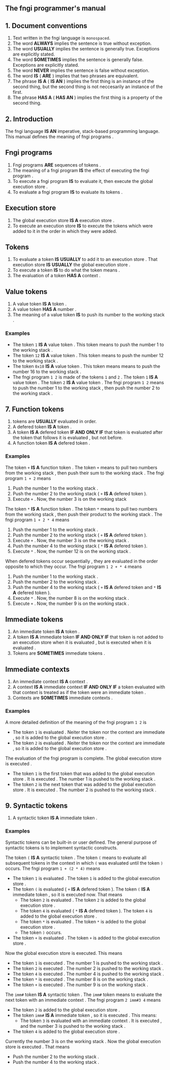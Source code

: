 <div>
<!-- Generated by cxt.py from manual.cxt -->
<h2>The fngi programmer&#x27;s manual</h2><h2>1. Document conventions</h2><ol><li value="1">Text written in the <span>		fngi language			</span> is <code>monospaced</code>.</li><li value="2">The word <span>			<b>ALWAYS</b>			</span> implies the sentence is true without exception.</li><li value="3">The word <span>			<b>USUALLY</b>			</span> implies the sentence is generally true. Exceptions are explicitly stated.</li><li value="4">The word <span>		<b>SOMETIMES</b>			</span> implies the sentence is generally false. Exceptions are explicitly stated.</li><li value="5">The word <span>			<b>NEVER</b>			</span> implies the sentence is false without exception.</li><li value="6">The word <span>			<b>IS</b>			</span> (<span>			<b>ARE</b>			</span>) implies that two phrases are equivalent.</li><li value="7">The phrase <span>			<b>IS A</b>			</span> (<span>			<b>IS AN</b>			</span>) implies the first thing is an instance of the second thing, but the second thing is not neccesarily an instance of the first.</li><li value="8">The phrase <span>			<b>HAS A</b>			</span> (<span>			<b>HAS AN</b>			</span>) implies the first thing is a property of the second thing.</li></ol> </p><p><h2>2. Introduction</h2>The <span>		fngi language			</span> <span>			<b>IS AN</b>			</span> imperative, stack-based programming language. This manual defines the <span>			meaning				</span> of <span>		fngi programs			</span>.</p><p><h2><span>		Fngi programs			</span></h2><ol><li value="1"><span>		Fngi programs			</span> <span>			<b>ARE</b>			</span> <span>		sequences			</span> of <span>			tokens				</span>.</li><li value="2">The <span>			meaning				</span> of a <span>		fngi program			</span> <span>			<b>IS</b>			</span> the effect of <span>		executing			</span> the <span>		fngi program			</span>.</li><li value="3">To <span>			execute				</span> a <span>		fngi program			</span> <span>			<b>IS</b>			</span> to <span>		evaluate			</span> it, then <span>			execute				</span> the <span>	global execution store		</span>.</li><li value="4">To <span>		evaluate			</span> a <span>		fngi program			</span> <span>			<b>IS</b>			</span> to <span>		evaluate			</span> its <span>			tokens				</span>.</li></ol><h2><span>		Execution store			</span></h2><ol><li value="1">The <span>	global execution store		</span> <span>			<b>IS A</b>			</span> <span>		execution store			</span>.</li><li value="2">To <span>			execute				</span> an <span>		execution store			</span> <span>			<b>IS</b>			</span> to <span>			execute				</span> the <span>			tokens				</span> which were added to it in the order in which they were added.</li></ol><h2><span>		Tokens				</span></h2><ol><li value="1">To <span>		evaluate			</span> a <span>			token				</span> <span>			<b>IS</b>			</span> <span>			<b>USUALLY</b>			</span> to add it to an <span>		execution store			</span>. That <span>		execution store			</span> <span>			<b>IS</b>			</span> <span>			<b>USUALLY</b>			</span> the <span>	global execution store		</span>.</li><li value="2">To <span>			execute				</span> a <span>			token				</span> <span>			<b>IS</b>			</span> to do what the <span>			token				</span> <span>			means				</span>.</li><li value="3">The <span>		evaluation			</span> of a <span>			token				</span> <span>			<b>HAS A</b>			</span> <span>			context				</span>.</p><p>  </li></ol><h2><span>		Value tokens			</span></h2><ol><li value="1">A <span>		value token			</span> <span>			<b>IS A</b>			</span> <span>			token				</span>.</li><li value="2">A <span>		value token			</span> <span>			<b>HAS A</b>			</span> <span>			number				</span>.</li><li value="3">The <span>			meaning				</span> of a <span>		value token			</span> <span>			<b>IS</b>			</span> to <span>			push				</span> its <span>			number				</span> to the <span>		working stack			</span>. </li></ol><h3>Examples</h3><ul><li>The <span>			token				</span> <span>		<code>1</code>				</span> <span>			<b>IS A</b>			</span> <span>		value token			</span>. This <span>			token				</span> <span>			means				</span> to <span>			push				</span> the <span>			number				</span> 1 to the <span>		working stack			</span>.</li><li>The <span>			token				</span> <span>		<code>12</code>			</span> <span>			<b>IS A</b>			</span> <span>		value token			</span>. This <span>			token				</span> <span>			means				</span> to <span>			push				</span> the <span>			number				</span> 12 to the <span>		working stack			</span>.</li><li>The <span>			token				</span> <span>		<code>0x10</code>			</span> <span>			<b>IS A</b>			</span> <span>		value token			</span>. This <span>			token				</span> <span>			means				</span> <span>			means				</span> to <span>			push				</span> the <span>			number				</span> 16 to the <span>		working stack			</span>.</li><li>The <span>		fngi program			</span> <span>		<code>1 2</code>			</span> is made of the <span>			tokens				</span> <span>		<code>1</code>				</span> and <span>		<code>2</code>				</span>. The <span>			token				</span> <span>		<code>1</code>				</span> <span>			<b>IS A</b>			</span> <span>		value token			</span>. The <span>			token				</span> <span>		<code>2</code>				</span> <span>			<b>IS A</b>			</span> <span>		value token			</span>. The <span>		fngi program			</span> <span>		<code>1 2</code>			</span> <span>			means				</span> to <span>			push				</span> the <span>			number				</span> 1 to the <span>		working stack			</span>, then <span>			push				</span> the <span>			number				</span> 2 to the <span>		working stack			</span>. </li></ul><h2>7. <span>	Function tokens			</span></h2><ol><li value="1"><span>			tokens				</span> are <span>			<b>USUALLY</b>			</span> <span>		evaluated			</span> in order.</li><li value="2">A <span>			defered				</span> <span>			token				</span> <span>			<b>IS A</b>			</span> <span>			token				</span>.</li><li value="3">A <span>			token				</span> <span>			<b>IS A</b>			</span> <span>			defered				</span> <span>			token				</span> <span>			<b>IF AND ONLY IF</b>		</span> that <span>			token				</span> is <span>		evaluated			</span> after the <span>			token				</span> that follows it is <span>		evaluated			</span>, but not before.</li><li value="4">A <span>		function token			</span> <span>			<b>IS A</b>			</span> <span>			defered				</span> <span>			token				</span>.</li></ol><h3>Examples</h3>The <span>			token				</span> <span>		<code>+</code>				</span> <span>			<b>IS A</b>			</span> <span>		function token			</span>. The <span>			token				</span> <span>		<code>+</code>				</span> <span>			means				</span> to <span>			pull				</span> two <span>			numbers				</span> from the <span>		working stack			</span>, then <span>			push				</span> their sum to the <span>		working stack			</span>. The <span>		fngi program			</span> <span>	<code>1 + 2</code>			</span> <span>			means				</span></p><p><ol><li value="1"><span>			Push				</span> the <span>			number				</span> 1 to the <span>		working stack			</span>.</li><li value="2"><span>			Push				</span> the <span>			number				</span> 2 to the <span>		working stack			</span> (<span>		<code>+</code>				</span> <span>			<b>IS A</b>			</span> <span>			defered				</span> <span>			token				</span>).</li><li value="3">Execute <span>		<code>+</code>				</span>. Now, the <span>			number				</span> 3 is on the <span>		working stack			</span></li></ol>The token <span>		<code>*</code>				</span> <span>			<b>IS A</b>			</span> <span>		function token			</span>. The <span>			token				</span> <span>		<code>*</code>				</span> <span>			means				</span> to <span>			pull				</span> two <span>			numbers				</span> from the <span>		working stack			</span>, then <span>			push				</span> their product to the <span>		working stack			</span>. The <span>		fngi program			</span> <span>	<code>1 + 2 * 4</code>			</span> <span>			means				</span></p><p><ol><li value="1"><span>			Push				</span> the <span>			number				</span> 1 to the <span>		working stack			</span>.</li><li value="2"><span>			Push				</span> the <span>			number				</span> 2 to the <span>		working stack			</span> (<span>		<code>+</code>				</span> <span>			<b>IS A</b>			</span> <span>			defered				</span> <span>			token				</span>).</li><li value="3">Execute <span>		<code>+</code>				</span>. Now, the <span>			number				</span> 3 is on the <span>		working stack			</span>.</li><li value="4"><span>			Push				</span> the <span>			number				</span> 4 to the <span>		working stack			</span> (<span>		<code>*</code>				</span> <span>			<b>IS A</b>			</span> <span>			defered				</span> <span>			token				</span>).</li><li value="5">Execute <span>		<code>*</code>				</span>. Now, the <span>			number				</span> 12 is on the <span>		working stack			</span>.</li></ol>When <span>			defered				</span> <span>			tokens				</span> occur <span>		sequentially			</span>, they are <span>		evaluated			</span> in the order opposite to which they occur. The <span>		fngi program			</span> <span>	<code>1 2 + * 4</code>			</span> <span>			means				</span></p><p><ol><li value="1"><span>			Push				</span> the <span>			number				</span> 1 to the <span>		working stack			</span>.</li><li value="2"><span>			Push				</span> the <span>			number				</span> 2 to the <span>		working stack			</span>.</li><li value="3"><span>			Push				</span> the <span>			number				</span> 4 to the <span>		working stack			</span> (<span>		<code>+</code>				</span> <span>			<b>IS A</b>			</span> <span>			defered				</span> <span>			token				</span> and <span>		<code>*</code>				</span> <span>			<b>IS A</b>			</span> <span>			defered				</span> <span>			token				</span>).</li><li value="4">Execute <span>		<code>*</code>				</span>. Now, the <span>			number				</span> 8 is on the <span>		working stack			</span>.</li><li value="5">Execute <span>		<code>+</code>				</span>. Now, the <span>			number				</span> 9 is on the <span>		working stack			</span>.</li></ol></p><p><h2><span>		Immediate			</span> <span>			tokens				</span></h2><ol><li value="1">An <span>		immediate			</span> <span>			token				</span> <span>			<b>IS A</b>			</span> <span>			token				</span>.</li><li value="2">A <span>			token				</span> <span>			<b>IS A</b>			</span> <span>		immediate			</span> <span>			token				</span> <span>			<b>IF AND ONLY IF</b>		</span> that <span>			token				</span> is not added to an <span>		execution store			</span> when it is <span>		evaluated			</span>, but is <span>		executed			</span> when it is <span>		evaluated			</span>.</li><li value="3"><span>		Tokens				</span> are <span>		<b>SOMETIMES</b>			</span> <span>		immediate			</span> <span>			tokens				</span>.</li></ol><h2><span>		Immediate			</span> <span>		contexts			</span></h2><ol><li value="1">An <span>		immediate			</span> <span>			context				</span> <span>			<b>IS A</b>			</span> <span>			context				</span>.</li><li value="2">A <span>			context				</span> <span>			<b>IS A</b>			</span> <span>		immediate			</span> <span>			context				</span> <span>			<b>IF AND ONLY IF</b>		</span> a <span>			token				</span> <span>		evaluated			</span> with that <span>			context				</span> is treated as if the <span>			token				</span> were an <span>		immediate			</span> <span>			token				</span>.</li><li value="3"><span>		Contexts			</span> are <span>		<b>SOMETIMES</b>			</span> <span>		immediate			</span> <span>		contexts			</span>.</li></ol><h3>Examples</h3>A more detailed definition of the meaning of the <span>		fngi program			</span> <span>		<code>1 2</code>			</span> is</p><p><ul><li>The <span>			token				</span> <span>		<code>1</code>				</span> is <span>		evaluated			</span>. Neiter the <span>			token				</span> nor the <span>			context				</span> are <span>		immediate			</span>, so it is added to the <span>	global execution store		</span>.</li><li>The <span>			token				</span> <span>		<code>2</code>				</span> is <span>		evaluated			</span>. Neiter the <span>			token				</span> nor the <span>			context				</span> are <span>		immediate			</span>, so it is added to the <span>	global execution store		</span>.</li></ul>The <span>		evaluation			</span> of the <span>		fngi program			</span> is complete. The <span>	global execution store		</span> is <span>		executed			</span>.</p><p><ul><li>The token <span>		<code>1</code>				</span> is the first <span>			token				</span> that was added to the <span>	global execution store		</span>. It is <span>		executed			</span>. The <span>			number				</span> 1 is pushed to the <span>		working stack			</span>.</li><li>The token <span>		<code>2</code>				</span> is the next <span>			token				</span> that was added to the <span>	global execution store		</span>. It is <span>		executed			</span>. The <span>			number				</span> 2 is pushed to the <span>		working stack			</span>.</li></ul><h2>9. <span>	Syntactic tokens		</span></h2><ol><li value="1">A <span>		syntactic token			</span> <span>			<b>IS A</b>			</span> <span>		immediate			</span> <span>			token				</span>.</li></ol><h3>Examples</h3><span>	Syntactic tokens		</span> can be built-in or user defined. The general purpose of <span>		syntactic tokens		</span> is to implement syntactic constructs. </p><p>The <span>			token				</span> <span>	<code>(</code>				</span> <span>			<b>IS A</b>			</span> <span>		syntactic token			</span>. The <span>			token				</span> <span>	<code>(</code>				</span> means to <span>		evaluate			</span> all subsequent <span>			tokens				</span> in the <span>			context				</span> in which <span>	<code>(</code>				</span> was <span>		evaluated			</span> until the <span>			token				</span> <span>	<code>)</code>				</span> occurs. The <span>		fngi program			</span> <span>	<code>1 + (2 * 4)</code>		</span> means</p><p><ul><li>The <span>			token				</span> <span>		<code>1</code>				</span> is <span>		evaluated			</span>. The <span>			token				</span> <span>		<code>1</code>				</span> is added to the <span>	global execution store		</span>.</li><li>The <span>			token				</span> <span>	<code>(</code>				</span> is <span>		evaluated			</span> (<span>		<code>+</code>				</span> <span>			<b>IS A</b>			</span> <span>			defered				</span> <span>			token				</span>). The <span>			token				</span> <span>	<code>(</code>				</span> <span>			<b>IS A</b>			</span> <span>		immediate			</span> <span>			token				</span>, so it is <span>		executed			</span> now. That means <ul><li>The <span>			token				</span> <span>		<code>2</code>				</span> is <span>		evaluated			</span>. The <span>			token				</span> <span>		<code>2</code>				</span> is added to the <span>	global execution store		</span>.</li><li>The <span>			token				</span> <span>		<code>4</code>				</span> is <span>		evaluated			</span> (<span>		<code>*</code>				</span> <span>			<b>IS A</b>			</span> <span>			defered				</span> <span>			token				</span>). The <span>			token				</span> <span>		<code>4</code>				</span> is added to the <span>	global execution store		</span>.</li><li>The <span>			token				</span> <span>		<code>*</code>				</span> is <span>		evaluated			</span>. The <span>			token				</span> <span>		<code>*</code>				</span> is added to the <span>	global execution store		</span>.</li><li>The <span>			token				</span> <span>	<code>)</code>				</span> occurs.</li></ul></li><li>The <span>			token				</span> <span>		<code>+</code>				</span> is <span>		evaluated			</span>. The <span>			token				</span> <span>		<code>+</code>				</span> is added to the <span>	global execution store		</span>.</li></ul>Now the <span>	global execution store		</span> is executed. This means</p><p><ul><li>The <span>			token				</span> <span>		<code>1</code>				</span> is <span>		executed			</span>. The <span>			number				</span> 1 is <span>			pushed				</span> to the <span>		working stack			</span>.</li><li>The <span>			token				</span> <span>		<code>2</code>				</span> is <span>		executed			</span>. The <span>			number				</span> 2 is <span>			pushed				</span> to the <span>		working stack			</span>.</li><li>The <span>			token				</span> <span>		<code>4</code>				</span> is <span>		executed			</span>. The <span>			number				</span> 4 is <span>			pushed				</span> to the <span>		working stack			</span>.</li><li>The <span>			token				</span> <span>		<code>*</code>				</span> is <span>		executed			</span>. The <span>			number				</span> 8 is on the <span>		working stack			</span>.</li><li>The <span>			token				</span> <span>		<code>+</code>				</span> is <span>		executed			</span>. The <span>			number				</span> 9 is on the <span>		working stack			</span>.</li></ul>The <span>		<code>imm#</code>			</span> <span>			token				</span> <span>			<b>IS A</b>			</span> <span>		syntactic token			</span>. The <span>		<code>imm#</code>			</span> <span>			token				</span> <span>			means				</span> to <span>		evaluate			</span> the next <span>			token				</span> with an <span>		immediate			</span> <span>			context				</span>. The <span>		fngi program			</span> <span>	<code>2 imm#3 4</code>			</span> <span>			means				</span></p><p><ul><li>The <span>			token				</span> <span>		<code>2</code>				</span> is added to the <span>	global execution store		</span>.</li><li>The <span>			token				</span> <span>		<code>imm#</code>			</span> <span>			<b>IS A</b>			</span> <span>		immediate			</span> <span>			token				</span>, so it is <span>		executed			</span>. This means: <ul><li>The <span>			token				</span> <span>		<code>3</code>				</span> is <span>		evaluated			</span> with an <span>		immediate			</span> <span>			context				</span>. It is <span>		executed			</span>, and the <span>			number				</span> 3 is pushed to the <span>		working stack			</span>.</li></ul></li><li>The <span>			token				</span> <span>		<code>4</code>				</span> is added to the <span>	global execution store		</span>.</li></ul>Currently the <span>			number				</span> 3 is on the <span>		working stack			</span>. Now the <span>	global execution store		</span> is <span>		executed			</span>. That means</p><p><ul><li><span>			Push				</span> the <span>			number				</span> 2 to the <span>		working stack			</span>.</li><li><span>			Push				</span> the <span>			number				</span> 4 to the <span>		working stack			</span>.</li></ul></p><p></p><p></p><p></p><p></p><p></p><p></p><p></p><p></p><p></p><p></p><p></div>